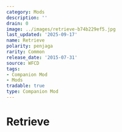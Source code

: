 ```yaml
---
category: Mods
description: ''
drain: 0
image: ../images/retrieve-b74b229ef5.jpg
last_updated: '2025-09-17'
name: Retrieve
polarity: penjaga
rarity: Common
release_date: '2015-07-31'
source: WFCD
tags:
- Companion Mod
- Mods
tradable: true
type: Companion Mod
---
```


# Retrieve

